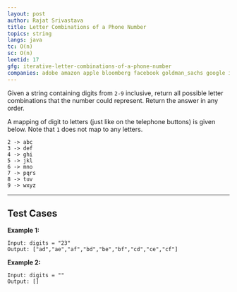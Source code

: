 ```yaml
---
layout: post
author: Rajat Srivastava
title: Letter Combinations of a Phone Number
topics: string
langs: java
tc: O(n)
sc: O(n)
leetid: 17
gfg: iterative-letter-combinations-of-a-phone-number
companies: adobe amazon apple bloomberg facebook goldman_sachs google intuit microsoft oracle twitter uber
---
```


Given a string containing digits from `2-9` inclusive, 
return all possible letter combinations that the number could represent. Return the answer in any order.

A mapping of digit to letters (just like on the telephone buttons) is given below. Note that `1` does not map to any letters.

```
2 -> abc
3 -> def
4 -> ghi
5 -> jkl
6 -> mno
7 -> pqrs
8 -> tuv
9 -> wxyz
```

---

## Test Cases

**Example 1:** 
```
Input: digits = "23"
Output: ["ad","ae","af","bd","be","bf","cd","ce","cf"]
```

**Example 2:** 
```
Input: digits = ""
Output: []
```